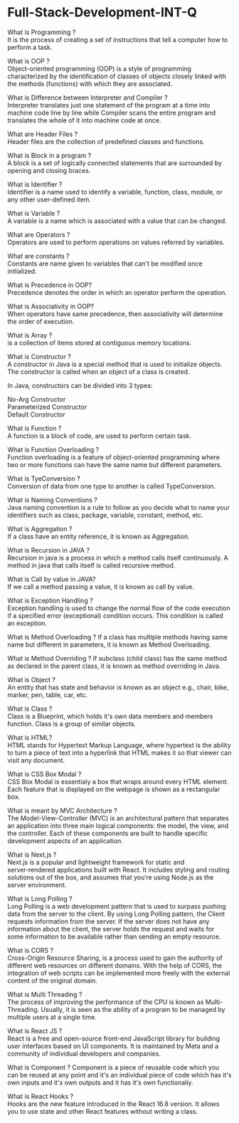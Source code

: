 # Full-Stack-Development-INT-Q

What is Programming ? <br>
It is the process of creating a set of instructions that tell a computer how to perform a task.

What is OOP ?<br>
Object-oriented programming (OOP) is a style of programming characterized by the identification of classes of objects closely linked with the methods (functions) with which they are associated.

What is Difference between Interpreter and Compiler ?<br>
Interpreter translates just one statement of the program at a time into machine code line by line while Compiler scans the entire program and translates the whole of it into machine code at once.

What are Header Files ? <br>
Header files are the collection of predefined classes and functions.

What is Block in a program ?<br>
A block is a set of logically connected statements that are surrounded by opening and closing braces.

What is Identifier ?<br>
Identifier is a name used to identify a variable, function, class, module, or any other user-defined item.

What is Variable ?<br>
A variable is a name which is associated with a value that can be changed.

What are Operators ?<br>
Operators are used to perform operations on values referred by variables.

What are constants ?<br>
Constants are name given to variables that can't be modified once initialized.

What is Precedence in OOP?<br>
Precedence denotes the order in which an operator perform the operation. 

What is Associativity in OOP?<br>
When operators have same precedence, then associativity will determine the order of execution.

What is Array ?<br>
is a collection of items stored at contiguous memory locations.

What is Constructor ?<br>
A constructor in Java is a special method that is used to initialize objects. The constructor is called when an object of a class is created.<br>

In Java, constructors can be divided into 3 types:<br>

No-Arg Constructor<br>
Parameterized Constructor<br>
Default Constructor


What is Function ?<br>
A function is a block of code, are used to perform certain task.

What is Function Overloading ?<br>
Function overloading is a feature of object-oriented programming where two or more functions can have the same name but different parameters.

What is TyeConversion ?<br>
Conversion of data from one type to another is called TypeConversion.

What is Naming Conventions ?<br>
Java naming convention is a rule to follow as you decide what to name your identifiers such as class, package, variable, constant, method, etc.

What is Aggregation ?<br>
If a class have an entity reference, it is known as Aggregation.

What is Recursion in JAVA ?<br>
Recursion in java is a process in which a method calls itself continuously. A method in java that calls itself is called recursive method.

What is Call by value in JAVA?<br>
If we call a method passing a value, it is known as call by value.

What is Exception Handling ?<br>
Exception handling is used to change the normal flow of the code execution if a specified error (exceptional) condition occurs. This condition is called an exception. 


What is Method Overloading ? 
If a class has multiple methods having same name but different in parameters, it is known as Method Overloading.<br>

What is Method Overriding ?
If subclass (child class) has the same method as declared in the parent class, it is known as method overriding in Java.

What is Object ?<br>
An entity that has state and behavior is known as an object e.g., chair, bike, marker, pen, table, car, etc.

What is Class ?<br>
Class is a Blueprint, which holds it's own data members and members function.
Class is a group of similar objects.

What is HTML?<br> 
HTML stands for Hypertext Markup Language, where hypertext is the ability to turn a piece of text into a hyperlink that HTML makes it so that viewer can visit any document.

What is CSS Box Modal ? <br>
CSS Box Modal is essentialy a box that wraps around every HTML element. Each feature that is displayed on the webpage is shown as a rectangular box. 


What is meant by MVC Architecture ? <br>
The Model-View-Controller (MVC) is an architectural pattern that separates an application into three main logical components: the model, the view, and the controller. Each of these components are built to handle specific development aspects of an application.

What is Next.js ?<br>
Next.js is a popular and lightweight framework for static and server‑rendered applications built with React. It includes styling and routing solutions out of the box, and assumes that you’re using Node.js as the server environment.

What is Long Polling ? <br>
Long Polling is a web development pattern that is used to surpass pushing data from the server to the client. By using Long Polling pattern, the Client requests information from the server. If the server does not have any information about the client, the server holds the request and waits for some information to be available rather than sending an empty resource.


What is CORS ? <br>
Cross-Origin Resource Sharing, is a process used to gain the authority of different web resources on different domains. With the help of CORS, the integration of web scripts can be implemented more freely with the external content of the original domain.

What is Multi Threading ? <br>
The process of improving the performance of the CPU is known as Multi-Threading. Usually, it is seen as the ability of a program to be managed by multiple users at a single time.

What is React JS ?<br>
React is a free and open-source front-end JavaScript library for building user interfaces based on UI components. It is maintained by Meta and a community of individual developers and companies. 

What is Component ?
Component is a piece of reusable code which you can be reused at any point and it's an individual piece of code which has it's own inputs and it's own outputs and it has it's own functionaliy.

What is React Hooks ? <br>
Hooks are the new feature introduced in the React 16.8 version. It allows you to use state and other React features without writing a class.
